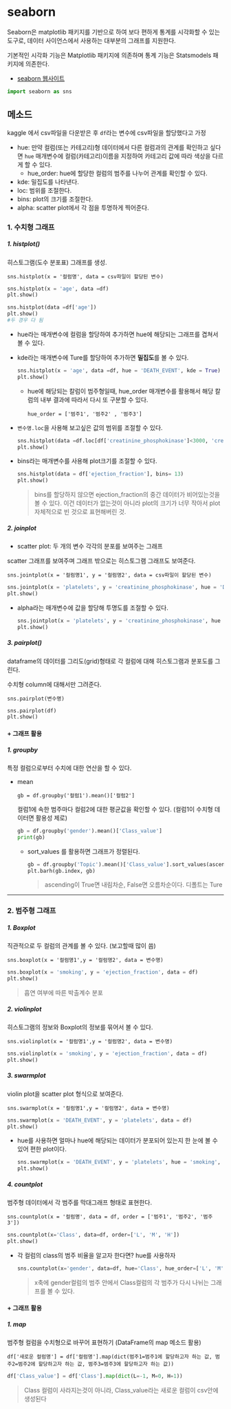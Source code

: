 # seaborn

Seaborn은 matplotlib 패키지를 기반으로 하여 보다 편하게 통계를 시각화할 수 있는 도구로, 데이터 사이언스에서 사용하는 대부분의 그래프를 지원한다.

기본적인 시각화 기능은 Matplotlib 패키지에 의존하며 통계 기능은 Statsmodels 패키지에 의존한다. 

- [seaborn 웹사이트](http://seaborn.pydata.org/)

```python
import seaborn as sns
```

## 메소드

kaggle 에서 csv파일을 다운받은 후 `df`라는 변수에 csv파일을 할당했다고 가정

- hue: 만약 컬럼(또는 카테고리)형 데이터에서 다른 컬럼과의 관계를 확인하고 싶다면 `hue` 매개변수에 컬럼(카테고리)이름을 지정하여 카테고리 값에 따라 색상을 다르게 할 수 있다.
  - hue_order: hue에 할당한 컬럼의 범주를 나누어 관계를 확인할 수 있다.
- kde: 밀집도를 나타낸다.
- loc: 범위를 조절한다.
- bins: plot의 크기를 조절한다.
- alpha: scatter plot에서 각 점을 투명하게 찍어준다.



### 1. 수치형 그래프

##### 1. histplot()

히스토그램(도수 분포표) 그래프를 생성.

`sns.histplot(x = '컬럼명', data = csv파일이 할당된 변수)`

```python
sns.histplot(x = 'age', data =df)
plt.show()

sns.histplot(data =df['age'])
plt.show()
#두 경우 다 됨
```

- hue라는 매개변수에 컬럼을 할당하여 추가하면 hue에 해당되는 그래프를 겹쳐서 볼 수 있다.

- kde라는 매개변수에 Ture를 할당하여 추가하면 **밀집도**를 볼 수 있다.

  ```python
  sns.histplot(x = 'age', data =df, hue = 'DEATH_EVENT', kde = True)
  plt.show()
  ```

  - hue에 해당되는 칼럼이 범주형일때, hue_order 매개변수를 활용해서 해당 칼럼의 내부 결과에 따라서 다시 또 구분할 수 있다.

    `hue_order = ['범주1', '범주2' , '범주3']`

- `변수명.loc`을 사용해 보고싶은 값의 범위를 조절할 수 있다.

  ```python
  sns.histplot(data =df.loc[df['creatinine_phosphokinase']<3000, 'creatinine_phosphokinase'])
  plt.show()
  ```

- bins라는 매개변수를 사용해 plot크기를  조절할 수 있다.

  ```python
  sns.histplot(data = df['ejection_fraction'], bins= 13)
  plt.show()
  ```

  > bins를 할당하지 않으면 ejection_fraction의 중간 데이터가 비어있는것을 볼 수 있다. 이건 데이터가 없는것이 아니라 plot의 크기가 너무 작아서 plot자체적으로 빈 것으로 표현해버린 것.

##### 2. joinplot

- scatter plot: 두 개의 변수 각각의 분포를 보여주는 그래프

scatter 그래프를 보여주며 그래프 밖으로는 히스토그램 그래프도 보여준다.

`sns.jointplot(x = '컬럼명1', y = '컬럼명2', data = csv파일이 할당된 변수)`

```python
sns.jointplot(x = 'platelets', y = 'creatinine_phosphokinase', hue = 'DEATH_EVENT', data = df)
plt.show()
```

- alpha라는 매개변수에 값을 할당해 투명도를 조절할 수 있다.

  ```python
  sns.jointplot(x = 'platelets', y = 'creatinine_phosphokinase', hue = 'DEATH_EVENT', data = df, alpha = 0.3)
  plt.show()
  ```

##### 3. pairplot()

dataframe의 데이터를 그리도(grid)형태로 각 컬럼에 대해 히스토그램과 분포도를 그린다.

수치형 column에 대해서만 그려준다.

`sns.pairplot(변수명)`

```python
sns.pairplot(df)
plt.show()
```



#### + 그래프 활용

##### 1. groupby

특정 컬럼으로부터 수치에 대한 연산을 할 수 있다.

- mean

  `gb = df.groupby('컬럼1').mean()['컬럼2']`

  컬럼1에 속한 범주마다 컬럼2에 대한 평균값을 확인할 수 있다. (컬럼1이 수치형 데이터면 활용성 제로)

  ```python
  gb = df.groupby('gender').mean()['Class_value']
  print(gb)
  ```

  - sort_values 를 활용하면 그래프가 정렬된다.

    ```python
    gb = df.groupby('Topic').mean()['Class_value'].sort_values(ascending = False)
    plt.barh(gb.index, gb)
    ```

    > ascending이 True면 내림차순, False면 오름차순이다. 디폴트는 Ture





---



### 2. 범주형 그래프

##### 1. Boxplot

직관적으로 두 컬럼의 관계를 볼 수 있다. (보고할때 많이 씀)

`sns.boxplot(x = '컬럼명1',y = '컬럼명2', data = 변수명)` 

```python
sns.boxplot(x = 'smoking', y = 'ejection_fraction', data = df)
plt.show()
```

> 흡연 여부에 따른 박출계수 분포



##### 2. violinplot

히스토그램의 정보와 Boxplot의 정보를 묶어서 볼 수 있다.

`sns.violinplot(x = '컬럼명1',y = '컬럼명2', data = 변수명)` 

```python
sns.violinplot(x = 'smoking', y = 'ejection_fraction', data = df)
plt.show()
```



##### 3. swarmplot

violin plot을 scatter plot 형식으로 보여준다.

`sns.swarmplot(x = '컬럼명1',y = '컬럼명2', data = 변수명)` 

```python
sns.swarmplot(x = 'DEATH_EVENT', y = 'platelets', data = df)
plt.show()
```

- hue를 사용하면 얼마나 hue에 해당되는 데이터가 분포되어 있는지 한 눈에 볼 수 있어 편한 plot이다.

  ```python
  sns.swarmplot(x = 'DEATH_EVENT', y = 'platelets', hue = 'smoking', data = df)
  plt.show()
  ```



##### 4. countplot

범주형 데이터에서 각 범주를 막대그래프 형태로 표현한다.

`sns.countplot(x = '컬럼명', data = df, order = ['범주1', '범주2', '범주3'])`

```python
sns.countplot(x='Class', data=df, order=['L', 'M', 'H'])
plt.show()
```

- 각 컬럼의 class의 범주 비율을 알고자 한다면? hue를 사용하자

  ```python
  sns.countplot(x='gender', data=df, hue='Class', hue_order=['L', 'M', 'H'])
  ```

  > x축에 gender컬럼의 범주 안에서 Class컬럼의 각 범주가 다시 나뉘는 그래프를 볼 수 있다.



#### + 그래프 활용

##### 1. map

범주형 컬럼을 수치형으로 바꾸어 표현하기 (DataFrame의 map 메소드 활용)

`df['새로운 컬럼명'] = df['컬럼명'].map(dict(범주1=범주1에 할당하고자 하는 값, 범주2=범주2에 할당하고자 하는 값, 범주3=범주3에 할당하고자 하는 값))`

```python
df['Class_value'] = df['Class'].map(dict(L=-1, M=0, H=1))
```

> Class 컬럼이 사라지는것이 아니라, Class_value라는 새로운 컬럼이 csv안에 생성된다